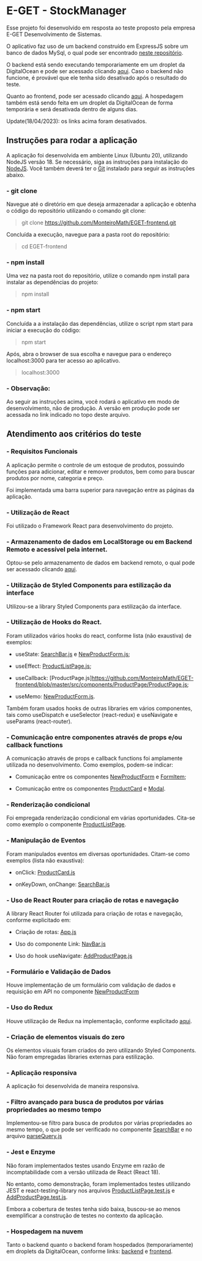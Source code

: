 # E-GET - StockManager

Esse projeto foi desenvolvido em resposta ao teste proposto pela empresa E-GET Desenvolvimento de Sistemas.

O aplicativo faz uso de um backend construído em ExpressJS sobre um banco de dados MySql, o qual pode ser encontrado [neste repositório](https://github.com/MonteiroMath/EGET-test-backend).

O backend está sendo executando temporariamente em um droplet da DigitalOcean e pode ser acessado clicando [aqui](http://159.89.178.109:8080). Caso o backend não funcione, é provável que ele tenha sido desativado após o resultado do teste.

Quanto ao frontend, pode ser acessado clicando [aqui](http://159.89.178.109:9090). A hospedagem também está sendo feita em um droplet da DigitalOcean de forma temporária e será desativada dentro de alguns dias.

Update(18/04/2023): os links acima foram desativados.

## Instruções para rodar a aplicação

A aplicação foi desenvolvida em ambiente Linux (Ubuntu 20), utilizando NodeJS versão 18. Se necessário, siga as instruções para instalação do [NodeJS](https://nodejs.org/en/). Você também deverá ter o [Git](https://git-scm.com/book/en/v2/Getting-Started-Installing-Git) instalado para seguir as instruções abaixo.

### - git clone

Navegue até o diretório em que deseja armazenadar a aplicação e obtenha o código do repositório utilizando o comando git clone:

> git clone https://github.com/MonteiroMath/EGET-frontend.git

Concluída a execução, navegue para a pasta root do repositório:

> cd EGET-frontend

### - npm install

Uma vez na pasta root do repositório, utilize o comando npm install para instalar as dependências do projeto:

> npm install

### - npm start

Concluída a a instalação das dependências, utilize o script npm start para iniciar a execução do código:

> npm start

Após, abra o browser de sua escolha e navegue para o endereço localhost:3000 para ter acesso ao aplicativo.

> localhost:3000

### - Observação:

Ao seguir as instruções acima, você rodará o aplicativo em modo de desenvolvimento, não de produção. A versão em produção pode ser acessada no link indicado no topo deste arquivo.

## Atendimento aos critérios do teste

### - Requisitos Funcionais

A aplicação permite o controle de um estoque de produtos, possuindo funções para adicionar, editar e remover produtos, bem como para buscar produtos por nome, categoria e preço.

Foi implementada uma barra superior para navegação entre as páginas da aplicação.

### - Utilização de React

Foi utilizado o Framework React para desenvolvimento do projeto.

### - Armazenamento de dados em LocalStorage ou em Backend Remoto e acessível pela internet.

Optou-se pelo armazenamento de dados em backend remoto, o qual pode ser acessado clicando [aqui](http://159.89.178.109:8080).

### - Utilização de Styled Components para estilização da interface

Utilizou-se a library Styled Components para estilização da interface.

### - Utilização de Hooks do React.

Foram utilizados vários hooks do react, conforme lista (não exaustiva) de exemplos:

- useState: [SearchBar.js](https://github.com/MonteiroMath/EGET-frontend/blob/master/src/components/ProductListPage/SearchBar/SearchBar.js) e [NewProductForm.js](https://github.com/MonteiroMath/EGET-frontend/blob/master/src/components/AddProductPage/NewProductForm/NewProductForm.js);

- useEffect: [ProductListPage.js](https://github.com/MonteiroMath/EGET-frontend/blob/master/src/components/ProductListPage/ProductListPage.js);

- useCallback: [ProductPage.js]https://github.com/MonteiroMath/EGET-frontend/blob/master/src/components/ProductPage/ProductPage.js;

- useMemo: [NewProductForm.js](https://github.com/MonteiroMath/EGET-frontend/blob/master/src/components/AddProductPage/NewProductForm/NewProductForm.js).

Também foram usados hooks de outras libraries em vários componentes, tais como useDispatch e useSelector (react-redux) e useNavigate e useParams (react-router).

### - Comunicação entre componentes através de props e/ou callback functions

A comunicação através de props e callback functions foi amplamente utilizada no desenvolvimento. Como exemplos, podem-se indicar:

- Comunicação entre os componentes [NewProductForm](https://github.com/MonteiroMath/EGET-frontend/blob/master/src/components/AddProductPage/NewProductForm/NewProductForm.js) e [FormItem](https://github.com/MonteiroMath/EGET-frontend/blob/master/src/components/AddProductPage/NewProductForm/FormItem/FormItem.js);

- Comunicação entre os componentes [ProductCard](https://github.com/MonteiroMath/EGET-frontend/blob/master/src/components/ProductListPage/ProductList/ProductCard/ProductCard.js) e [Modal](https://github.com/MonteiroMath/EGET-frontend/blob/master/src/components/Shared/Modal/Modal.js).

### - Renderização condicional

Foi empregada renderização condicional em várias oportunidades. Cita-se como exemplo o componente [ProductListPage](https://github.com/MonteiroMath/EGET-frontend/blob/master/src/components/ProductListPage/ProductListPage.js).

### - Manipulação de Eventos

Foram manipulados eventos em diversas oportunidades. Citam-se como exemplos (lista não exaustiva):

- onClick: [ProductCard.js](https://github.com/MonteiroMath/EGET-frontend/blob/master/src/components/ProductListPage/ProductList/ProductCard/ProductCard.js)

- onKeyDown, onChange: [SearchBar.js](https://github.com/MonteiroMath/EGET-frontend/blob/master/src/components/ProductListPage/SearchBar/SearchBar.js)

### - Uso de React Router para criação de rotas e navegação

A library React Router foi utilizada para criação de rotas e navegação, conforme explicitado em:

- Criação de rotas: [App.js](https://github.com/MonteiroMath/EGET-frontend/blob/master/src/App.js)

- Uso do componente Link: [NavBar.js](https://github.com/MonteiroMath/EGET-frontend/blob/master/src/components/Shared/Navbar/Navbar.js)

- Uso do hook useNavigate: [AddProductPage.js](https://github.com/MonteiroMath/EGET-frontend/blob/master/src/components/AddProductPage/AddProductPage.js)

### - Formulário e Validação de Dados

Houve implementação de um formulário com validação de dados e requisição em API no componente [NewProductForm](https://github.com/MonteiroMath/EGET-frontend/blob/master/src/components/AddProductPage/NewProductForm/NewProductForm.js)

### - Uso do Redux

Houve utilização de Redux na implementação, conforme explicitado [aqui](https://github.com/MonteiroMath/EGET-frontend/tree/master/src/store).

### - Criação de elementos visuais do zero

Os elementos visuais foram criados do zero utilizando Styled Components. Não foram empregadas libraries externas para estilização.

### - Aplicação responsiva

A aplicação foi desenvolvida de maneira responsiva.

### - Filtro avançado para busca de produtos por várias propriedades ao mesmo tempo

Implementou-se filtro para busca de produtos por várias propriedades ao mesmo tempo, o que pode ser verificado no componente [SearchBar](https://github.com/MonteiroMath/EGET-frontend/blob/master/src/components/ProductListPage/SearchBar/SearchBar.js) e no arquivo [parseQuery.js](https://github.com/MonteiroMath/EGET-frontend/blob/master/src/components/ProductListPage/SearchBar/utils/parseQuery.js)

### - Jest e Enzyme

Não foram implementados testes usando Enzyme em razão de incomptabilidade com a versão utilizada de React (React 18).

No entanto, como demonstração, foram implementados testes utilizando JEST e react-testing-library nos arquivos [ProductListPage.test.js](https://github.com/MonteiroMath/EGET-frontend/blob/master/src/components/ProductListPage/ProductListPage.test.js) e [AddProductPage.test.js](https://github.com/MonteiroMath/EGET-frontend/blob/master/src/components/AddProductPage/AddProductPage.test.js).

Embora a cobertura de testes tenha sido baixa, buscou-se ao menos exemplificar a construção de testes no contexto da aplicação.

### - Hospedagem na nuvem

Tanto o backend quanto o backend foram hospedados (temporariamente) em droplets da DigitalOcean, conforme links: [backend](http://159.89.178.109:8080) e [frontend](http://159.89.178.109:9090).
